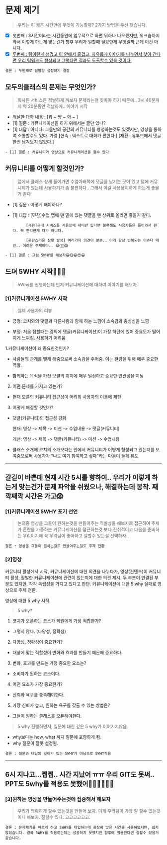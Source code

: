 # 문제 제기
> 우리는 이 짧은 시간안에 무엇이 가능할까? 2가지 방법을 우선 찾습니다.
  - [x] 첫번째 : 3시간이라는 시간동안에 업무적으로 하면 뭐하나 나오겠지만, 워크숍까지 와서 이렇게 하는게 맞는건가 향후 우리가 일할때 필요한게 무엇일까 근데 이건 아니다.
  - [x] [두번째 : 팀이란게 생겼고 이 안에서 즐겁고, 자유롭게 이야기를 나누면서 찾아 간다면 우리 팀워크도 향상되고 그렇다면 결과도 도출할수 있을 것이다.]()
  ```
  결론 : 두번째로 팀방향 설정하기 결정
  ```

## 모두의클래스의 문제는 무엇인가?
> 회사든 서비스든 적날하게 까보자 문제라는걸 찾아야 하기 때문에.. 3시 40분까지 약 20분동안 적날하게.. 이야기 시작
  - 적날한 대화 내용 : [뭐 ~ 썅 ~ 와 ~ ]
  - [1] 질문 : 커뮤니케이션을 하기 위해서는 글만 있나?
  - [1] 대답 : 아니다. 그들만의 공간의 커뮤니티를 형성하는것도 있겠지만, 영상을 통하여 소통할수도 있다. 
            가령 [현숙 : 텍스트로 대화가 편한다.] [재환 : 유투브에서 댓글한번 남겨보지 않았다.]
  ```          
  - [1] 결론 : 커뮤니티와 영상으로 커뮤니케이션을 할수 있다 
  ```
  
## 커뮤니티를 어떻게 할것인가?
> 앱에서 클래스 상세 들어가면 수업아래쪽에 댓글을 남기는 곳이 있고 탭에 커뮤니티가 있는데 사용하기가 좀 불편하다.. 그래서 이걸 사용용이하게 하는게 좋을거 같다
  - [1] 질문 : 어떻게 해야하나?
  - [1] 대답 : [민찬]수업 탭에 맨 밑에 있는 댓글을 맨 상위로 올리면 좋을거 같다.
  
              [재환]근데 서비스를 사용할때 재미만 있다면 불편해도 사용자들은 들어와서 한다. 꼭 편리한게 다가 아니다.
              
              [혼란스러운 상황 발생] 여러가지 의견이 분분.. 이게 항상 반복되는 이슈다 매번.. 어려운 주제이다.. 😂🤣😤😱
              
  ```            
  - [1] 결론 : 그럼 5WHY를 해보자😀😋😁😍😀
  ```
  
## 드뎌 5WHY 시작🤕😰🤣
> 5Why를 진행하는데 먼저 커뮤니케이션에 대하여 이야기를 해보자.

### [1]커뮤니케이션 5WHY 시작

> 실제 사용자의 리뷰

- 긍정: 코치와의 댓글과 다른사람과 함께 하는 느낌이 소속감과 충성심을 느낌

- 부정: 처음 접할때는 강의에 댓글(커뮤니케이션)이 가장 하단에 있어 중요도가 떨어지게 느껴짐. 사용하기 어려움


1.커뮤니케이션이 왜 중요한것인가?

- 사람들의 관계를 맺게 해줌으로써 소속감을 주어줌. 이는 완강을 위해 매우 중요한 역할.

- 함께하는 목적을 가진 모클의 취지에 매우 밀접하고 중요한 연관성을 지님

2. 어떤 문제를 가지고 있는가?

 - 현재 모클의 커뮤니티 접근성이 어려워 사용자의 이용에 제한

3. 어떻게 해결할 것인가?

 - 댓글(커뮤니티)의 접근성 강화

   현재: 영상 -> 제목 -> 미션 -> 수업내용 -> 댓글(커뮤니티)

   개선: 영상 -> 제목 -> 댓글(커뮤니티) -> 미션 -> 수업내용

 - 클래스 소개에 코치의 소개보다는 안에서 커뮤니티가 어떻게 형성되고 있는지를 보여줌으로써 사용자가 "나도 여기 참여하고 싶다"라는 마음이 들게 유도
 
----
갈길이 바쁜데 현재 시간 5시를 향하여.. 우리가 이렇게 하는게 맞는건가 문제 파악을 쉬웠으나, 해결하는데 봉착. 째깍째깍 시간은 가고😱
----

### [1]커뮤니케이션 5WHY 포기 선언
> 논의중 영상을 그들이 원하는것을 만들어주는 역발상을 해보자로 접근하여 주제가 혼란을 가중하는 커뮤니케이션을 접근하는것 보다 진취적이고 다음을 준비하는 우리이기에 꼭 우리팀이 좋아하고 잘할수 있는걸 선택하자.. 
```  
결론 : 영상을 그들이 원하는걸로 만들어주는걸로 주제 전환
```  

### [2]영상
커뮤니티 활성에서 시작, 커뮤니케이션에 대한 의견을 나누다가, 영상(컨텐츠)이 커뮤니티 활성, 활발한 커뮤니케이션에 관련이 있는지에 대한 의견 제시.
두 부분이 연결된 부분도 있지만, 각각 독립성을 가지고 있다고 판단. 
커뮤니케이션에 대한 5 why 실패로 영상으로 주제 전환. 

영상에 대한  5 why 시작. 

> 5 why?

1. 코치가 오픈하는 코스가 회원에게 가장 적합한가? 
 - 그렇지 않다. (다양성, 정확성)
2. 다양성, 정확성이 중요한가?
 - 대상에 맞는 적합성이 변화와 효과를 만들기 때문에 중요하다.
3. 변화, 효과를 만드는 가정 중요한 요소는?
 - 소비자가 원하는 코스이다.
 4. 어떤 요소가 가장 중요한가?
  - 신뢰와 욕구를 충족해야한다.
 5. 가장 신뢰가 높고, 원하는 욕구를 갖출 수 있는 방법은?
  - 그들이 원하는 클래스를 오픈해야한다.
  
> 5 why 진행하면서, 질문에 대한 깊은 5 why가 이어지지않음. 
- why보다는 how, what 까지 질문에 포함하게 됨.
- why 질문이 잘못 설정됨.

```            
결론 : 질문과 대답의 깊이가 있는 5WHY가 아님으로 5WHY적용  
```
----
6시 지나고...쩝쩝.. 시간 지났어 ㅠㅠ 우리 GIT도 못써.. PPT도  5why를 적용도 못했어😤😂😱😡🤬😈
----

### [3]원하는 영상을 만들어주는것에 집중해서 해보자
> 우리가 명확하게 할수 있는것을 만들어 보자. 이게 우리팀이 가장 잘 할수 있는것이니 해보자. 잘할수 있다. 고고고고고고.

```            
결론 : 문제제기를 빠르게 하고 5WHY를 대입하는데 굉장히 많은 시간을 사용하였지만, 쉽지 않았습니다. 결국 5WHY를 적용하는데는 성공하지 못했지만 향후에 적용한다면 잘할수 있을거 같습니다.
```
